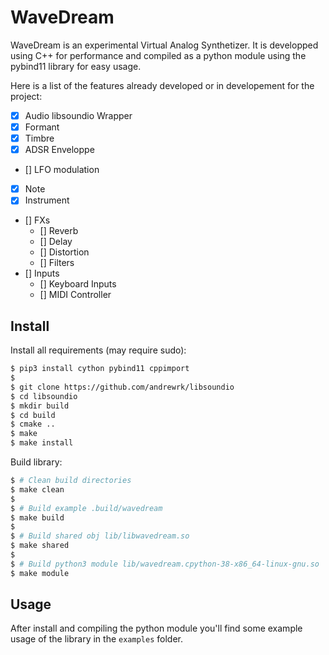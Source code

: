 # WaveDream

WaveDream is an experimental Virtual Analog Synthetizer. It is developped using C++ for performance and compiled as a python module using the pybind11 library for easy usage.

Here is a list of the features already developed or in developement for the project:
- [x] Audio libsoundio Wrapper
- [x] Formant
- [x] Timbre
- [x] ADSR Enveloppe
- [] LFO modulation
- [x] Note
- [x] Instrument
- [] FXs
    - [] Reverb
    - [] Delay
    - [] Distortion
    - [] Filters
- [] Inputs
    - [] Keyboard Inputs
    - [] MIDI Controller

## Install

Install all requirements (may require sudo):
```bash
$ pip3 install cython pybind11 cppimport
$
$ git clone https://github.com/andrewrk/libsoundio
$ cd libsoundio
$ mkdir build
$ cd build
$ cmake ..
$ make
$ make install
```

Build library:
```bash
$ # Clean build directories
$ make clean
$
$ # Build example .build/wavedream
$ make build
$
$ # Build shared obj lib/libwavedream.so
$ make shared
$
$ # Build python3 module lib/wavedream.cpython-38-x86_64-linux-gnu.so
$ make module
```

## Usage

After install and compiling the python module you'll find some example usage of the library in the `examples` folder.
